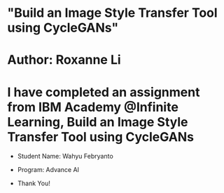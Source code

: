 # "Build an Image Style Transfer Tool using CycleGANs"

# Author: Roxanne Li

# I have completed an assignment from IBM Academy @Infinite Learning, Build an Image Style Transfer Tool using CycleGANs

- Student Name: Wahyu Febryanto
- Program: Advance AI

- Thank You!
